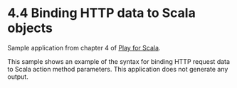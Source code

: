 # 4.4 Binding HTTP data to Scala objects

Sample application from chapter 4 of [Play for Scala](http://bit.ly/playscala).

This sample shows an example of the syntax for binding HTTP request data to Scala action method parameters. This application does not generate any output.